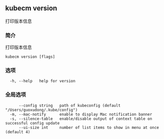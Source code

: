 ## kubecm version

打印版本信息

### 简介

打印版本信息

```
kubecm version [flags]
```

### 选项

```
  -h, --help   help for version
```

### 全局选项

```
      --config string   path of kubeconfig (default "/Users/guoxudong/.kube/config")
  -m, --mac-notify      enable to display Mac notification banner
  -s, --silence-table   enable/disable output of context table on successful config update
      --ui-size int     number of list items to show in menu at once (default 4)
```
